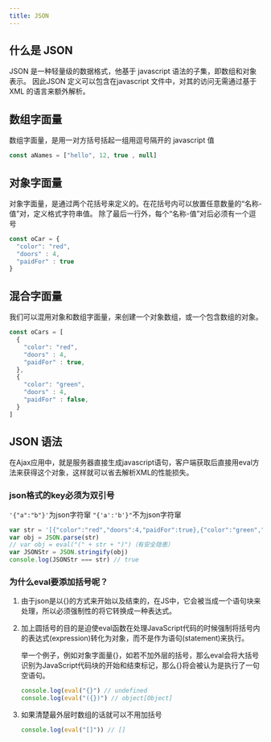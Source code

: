 ```yaml
---
title: JSON
---
```


## 什么是 JSON

JSON 是一种轻量级的数据格式，他基于 javascript 语法的子集，即数组和对象表示。
因此JSON 定义可以包含在javascript 文件中，对其的访问无需通过基于 XML 的语言来额外解析。

## 数组字面量

数组字面量，是用一对方括号括起一组用逗号隔开的 javascript 值

```javascript
const aNames = ["hello", 12, true , null]
```

## 对象字面量

对象字面量，是通过两个花括号来定义的。在花括号内可以放置任意数量的“名称-值”对，定义格式字符串值。
除了最后一行外，每个“名称-值”对后必须有一个逗号

```javascript
const oCar = {
  "color": "red",
  "doors" : 4,
  "paidFor" : true
}
```

## 混合字面量

我们可以混用对象和数组字面量，来创建一个对象数组，或一个包含数组的对象。

```javascript
const oCars = [
  {
    "color": "red",
    "doors" : 4,
    "paidFor" : true,
  },
  {
    "color": "green",
    "doors" : 4,
    "paidFor" : false,
  }
]
```

## JSON 语法

在Ajax应用中，就是服务器直接生成javascript语句，客户端获取后直接用eval方法来获得这个对象，这样就可以省去解析XML的性能损失。

### json格式的key必须为双引号

`'{"a":"b"}'`为json字符窜
`"{'a':'b'}"`不为json字符窜

```javascript
var str = '[{"color":"red","doors":4,"paidFor":true},{"color":"green","doors":4,"paidFor":false}]'
var obj = JSON.parse(str)
// var obj = eval("(" + str + ")")（有安全隐患）
var JSONStr = JSON.stringify(obj)
console.log(JSONStr === str) // true
```

### 为什么eval要添加括号呢？

1. 由于json是以{}的方式来开始以及结束的，在JS中，它会被当成一个语句块来处理，所以必须强制性的将它转换成一种表达式。
2. 加上圆括号的目的是迫使eval函数在处理JavaScript代码的时候强制将括号内的表达式(expression)转化为对象，而不是作为语句(statement)来执行。

    举一个例子，例如对象字面量{}，如若不加外层的括号，那么eval会将大括号识别为JavaScript代码块的开始和结束标记，那么{}将会被认为是执行了一句空语句。

    ```javascript
    console.log(eval("{}") // undefined
    console.log(eval("({})") // object[Object]
    ```

3. 如果清楚最外层时数组的话就可以不用加括号

    ```javascript
    console.log(eval("[]")) // []
    ```
